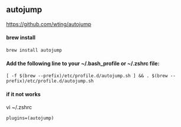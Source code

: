 ## autojump

https://github.com/wting/autojump

#### brew install 

```
brew install autojump
```

#### Add the following line to your ~/.bash_profile or ~/.zshrc file:

```
[ -f $(brew --prefix)/etc/profile.d/autojump.sh ] && . $(brew --prefix)/etc/profile.d/autojump.sh
```

#### if it not works

vi ~/.zshrc

```
plugins=(autojump)
```
